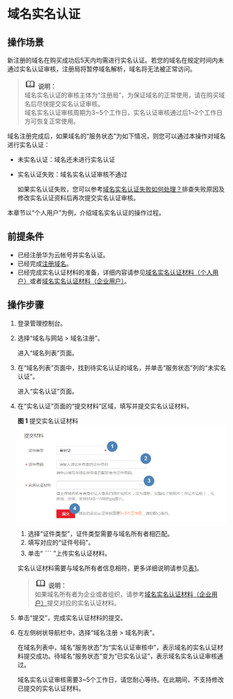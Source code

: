 # 域名实名认证<a name="zh-cn_topic_0141139742"></a>

## 操作场景<a name="zh-cn_topic_0193892080_section12791728139"></a>

新注册的域名在购买成功后5天内均需进行实名认证。若您的域名在规定时间内未通过实名认证审核，注册局将暂停域名解析，域名将无法被正常访问。

>![](public_sys-resources/icon-note.gif) **说明：**   
>域名实名认证的审核主体为“注册局”，为保证域名的正常使用，请在购买域名后尽快提交实名认证审核。  
>域名实名认证审核周期为3\~5个工作日，实名认证审核通过后1\~2个工作日方可恢复正常使用。  

域名注册完成后，如果域名的“服务状态”为如下情况，则您可以通过本操作对域名进行实名认证：

-   未实名认证：域名还未进行实名认证
-   实名认证失败：域名实名认证审核不通过

    如果实名认证失败，您可以参考[域名实名认证失败如何处理？](https://support.huaweicloud.com/domain_faq/domain_faq_0001.html)排查失败原因及修改实名认证资料后再次提交实名认证审核。


本章节以“个人用户”为例，介绍域名实名认证的操作过程。

## 前提条件<a name="zh-cn_topic_0193892080_section728492932711"></a>

-   已经注册华为云帐号并实名认证。
-   已经完成[注册域名](注册域名.md)。
-   已经完成实名认证材料的准备，详细内容请参见[域名实名认证材料（个人用户）](域名实名认证材料（个人用户）.md)或者[域名实名认证材料（企业用户）](域名实名认证材料（企业用户）.md)。

## 操作步骤<a name="zh-cn_topic_0193892080_section1275283411143"></a>

1.  登录管理控制台。
2.  选择“域名与网站 \> 域名注册”。

    进入“域名列表”页面。

3.  在“域名列表”页面中，找到待实名认证的域名，并单击“服务状态”列的“未实名认证”。

    进入“实名认证”页面。

4.  在“实名认证”页面的“提交材料”区域，填写并提交实名认证材料。

    **图 1**  提交实名认证材料<a name="zh-cn_topic_0193892080_fig193822052161"></a>  
    ![](figures/提交实名认证材料.png "提交实名认证材料")

    1.  选择“证件类型”，证件类型需要与域名所有者相匹配。
    2.  填写对应的“证件号码”。
    3.  单击“![](figures/icon-upload.png)”上传实名认证材料。

    实名认证材料需要与域名所有者信息相符，更多详细说明请参见[表1](域名实名认证材料（个人用户）.md#table114459328395)。

    >![](public_sys-resources/icon-note.gif) **说明：**   
    >如果域名所有者为企业或者组织，请参考[域名实名认证材料（企业用户）](域名实名认证材料（企业用户）.md)提交对应的实名认证材料。  

5.  单击“提交”，完成实名认证材料的提交。
6.  在左侧树状导航栏中，选择“域名注册 \> 域名列表”。

    在域名列表中，域名“服务状态”为“实名认证审核中”，表示域名的实名认证材料提交成功。待域名“服务状态”变为“已实名认证”，表示域名实名认证审核通过。

    域名实名认证审核需要3\~5个工作日，请您耐心等待。在此期间，不支持修改已提交的实名认证材料。


